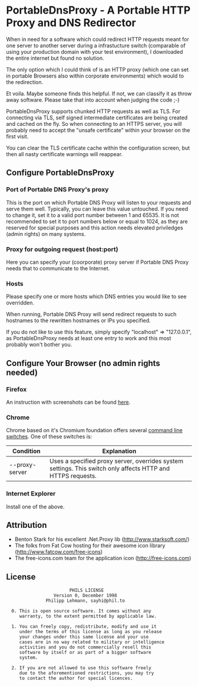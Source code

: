 # PortableDnsProxy - A Portable HTTP Proxy and DNS Redirector

When in need for a software which could redirect HTTP requests meant for one server to another server during 
a infrastucture switch (comparable of using your production domain with your test environment), 
I downloaded the entire internet but found no solution.

The only option which I could think of is an HTTP proxy (which one can set in portable Browsers also within corporate environments) which would to the redirection. 

Et voila. Maybe someone finds this helpful. If not, we can classify it as throw away software. Please take that into account when judging the code ;-)

PortableDnsProxy supports chunked HTTP requests as well as TLS. For connecting via TLS, self signed intermediate certificates are being created and cached on the fly. 
So when connecting to an HTTPS server, you will probably need to accept the "unsafe certificate" within your browser on the first visit.

You can clear the TLS certificate cache within the configuration screen, but then all nasty certificate warnings will reappear.

## Configure PortableDnsProxy

### Port of Portable DNS Proxy's proxy

This is the port on which Portable DNS Proxy will listen to your requests and serve them well.
Typically, you can leave this value untouched. 
If you need to change it, set it to a valid port number between 1 and 65535.
It is not recommended to set it to port numbers below or equal to 1024, as they are reserved for 
special purposes and this action needs elevated priviledges (admin rights) on many systems.

### Proxy for outgoing request (host:port)

Here you can specify your (coorporate) proxy server if Portable DNS Proxy needs that to communicate to the Internet.

### Hosts

Please specify one or more hosts which DNS entries you would like to see overridden. 

When running, Portable DNS Proxy will send redirect requests to such hostnames to the rewritten hostnames or IPs you specified.

If you do not like to use this feature, simply specify "localhost" => "127.0.0.1", as
PortableDnsProxy needs at least one entry to work and this most probably won't bother you.

## Configure Your Browser (no admin rights needed)

### Firefox
An instruction with screenshots can be found [here](http://www.wikihow.com/Enter-Proxy-Settings-in-Firefox).

### Chrome

Chrome based on it's Chromium foundation offers several [command line switches](http://peter.sh/experiments/chromium-command-line-switches/). One of these switches is:

Condition | Explanation
------------- | -------------
--proxy-server | Uses a specified proxy server, overrides system settings. This switch only affects HTTP and HTTPS requests.

### Internet Explorer
Install one of the above.

## Attribution

- Benton Stark for his excellent .Net.Proxy lib (http://www.starksoft.com/)
- The folks from Fat Cow hosting for their awesome icon library (http://www.fatcow.com/free-icons)
- The free-icons.com team for the application icon (http://free-icons.com)

## License

                            PHILS LICENSE
                      Version 0, December 1998
                   Philipp Lehmann, sayhi@phil.to

      0. This is open source software. It comes without any 
         warranty, to the extent permitted by applicable law.
      
      1. You can freely copy, redistribute, modify and use it 
         under the terms of this license as long as you release 
         your changes under this same license and your use
         cases are in no way related to military or intelligence
         activities and you do not commercially resell this
         software by itself or as part of a bigger software
         system.
         
      2. If you are not allowed to use this software freely
         due to the aforementioned restrictions, you may try
         to contact the author for special licences.
